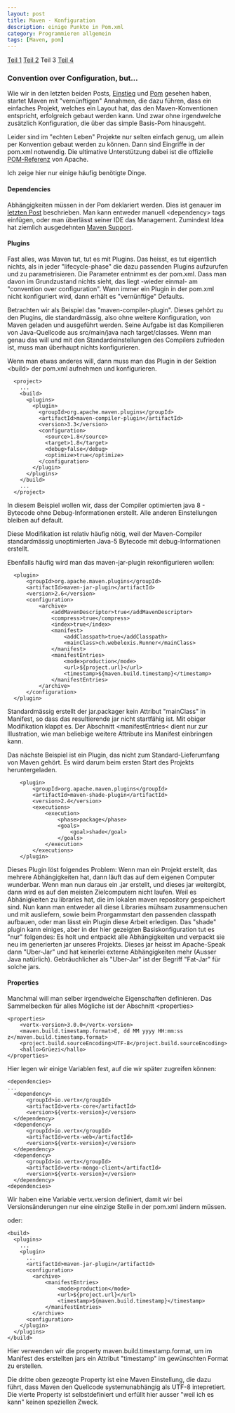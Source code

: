 ```yaml
---
layout: post
title: Maven - Konfiguration
description: einige Punkte in Pom.xml
category: Programmieren allgemein
tags: [Maven, pom]
---
```


[Teil 1](/2015/07/Maven) [Teil 2](/2015/07/pom) Teil 3 [Teil 4](/2015/07/maven-plugin)


### Convention over Configuration, but...

Wie wir in den letzten beiden Posts, [Einstieg](/2015/07/Maven) und [Pom](/2015/07/pom) gesehen haben, startet Maven
 mit "vernünftigen" Annahmen, die dazu führen, dass ein einfaches Projekt, welches ein Layout hat, das den Maven-Konventionen
 entspricht, erfolgreich gebaut werden kann. Und zwar ohne irgendwelche zusätzlich Konfiguration, die über das simple
 Basis-Pom hinausgeht.

Leider sind im "echten Leben" Projekte nur selten einfach genug, um allein per Konvention gebaut werden zu können.
Dann sind Eingriffe in der pom.xml notwendig. Die ultimative Unterstützung dabei ist die offizielle 
[POM-Referenz](https://maven.apache.org/pom.html) von Apache.

Ich zeige hier nur einige häufig benötigte Dinge.

#### Dependencies

Abhängigkeiten müssen in der Pom deklariert werden. Dies ist genauer im [letzten Post](/2015/07/pom) beschrieben. Man kann
entweder manuell &lt;dependency&gt; tags einfügen, oder man überlässt seiner IDE das Management. Zumindest Idea hat ziemlich
ausgedehnten [Maven Support](https://www.jetbrains.com/idea/help/resolving-references-with-maven.html).

#### Plugins

Fast alles, was Maven tut, tut es mit Plugins. Das heisst, es tut eigentlich nichts, als in jeder "lifecycle-phase" 
die dazu passenden Plugins aufzurufen und zu parametrisieren. Die Parameter entnimmt es der pom.xml. Dass man davon
im Grundzustand nichts sieht, das liegt -wieder einmal- am "convention over configuration". Wann immer ein Plugin 
in der pom.xml nicht konfiguriert wird, dann erhält es "vernünftige" Defaults.

Betrachten wir als Beispiel das "maven-compiler-plugin". Dieses gehört zu den Plugins, die standardmässig, also ohne
weitere Konfiguration, von Maven geladen und ausgeführt werden. Seine Aufgabe ist das Kompilieren von Java-Quellcode
aus src/main/java nach target/classes. Wenn man genau das will und mit den Standardeinstellungen des Compilers zufrieden
ist, muss man überhaupt nichts konfigurieren.

Wenn man etwas anderes will, dann muss man das Plugin in der Sektion &lt;build&gt; der pom.xml aufnehmen und konfigurieren.

      <project>
        ...
        <build>
          <plugins>
            <plugin>
              <groupId>org.apache.maven.plugins</groupId>
              <artifactId>maven-compiler-plugin</artifactId>
              <version>3.3</version>
              <configuration>
                <source>1.8</source>
                <target>1.8</target>
                <debug>false</debug>
                <optimize>true</optimize>
              </configuration>
            </plugin>
          </plugins>
        </build>
        ...
      </project>

In diesem Beispiel wollen wir, dass der Compiler optimierten java 8 - Bytecode 
ohne Debug-Informationen erstellt. Alle anderen Einstellungen bleiben auf default.

Diese Modifikation ist relativ häufig nötig, weil der Maven-Compiler standardmässig unoptimierten Java-5 Bytecode
mit debug-Informationen erstellt.

Ebenfalls häufig wird man das maven-jar-plugin rekonfigurieren wollen:

      <plugin>
          <groupId>org.apache.maven.plugins</groupId>
          <artifactId>maven-jar-plugin</artifactId>
          <version>2.6</version>
          <configuration>
              <archive>
                  <addMavenDescriptor>true</addMavenDescriptor>
                  <compress>true</compress>
                  <index>true</index>
                  <manifest>
                      <addClasspath>true</addClasspath>
                      <mainClass>ch.webelexis.Runner</mainClass>
                  </manifest>
                  <manifestEntries>
                      <mode>production</mode>
                      <url>${project.url}</url>
                      <timestamp>${maven.build.timestamp}</timestamp>
                  </manifestEntries>
              </archive>
          </configuration>
      </plugin>
      
Standardmässig erstellt der jar.packager kein Attribut "mainClass" in Manifest, so dass das resultierende jar
nicht startfähig ist. Mit obiger Modifikation klappt es. Der Abschnitt &lt;manifestEntries&lt; dient nur zur
Illustration, wie man beliebige weitere Attribute ins Manifest einbringen kann.

Das nächste Beispiel ist ein Plugin, das nicht zum Standard-Lieferumfang von Maven gehört. Es wird darum beim ersten
Start des Projekts heruntergeladen.

        <plugin>
            <groupId>org.apache.maven.plugins</groupId>
            <artifactId>maven-shade-plugin</artifactId>
            <version>2.4</version>
            <executions>
                <execution>
                    <phase>package</phase>
                    <goals>
                        <goal>shade</goal>
                    </goals>
                </execution>
            </executions>
        </plugin>


Dieses Plugin löst folgendes Problem: Wenn man ein Projekt erstellt, das mehrere Abhängigkeiten hat, dann läuft das auf dem eigenen
Computer wunderbar. Wenn man nun daraus ein .jar erstellt, und dieses jar weitergibt, dann wird es auf den meisten Zielcomputern
nicht laufen. Weil es Abhänigkeiten zu libraries hat, die im lokalen maven repository gespeichert sind. Nun kann man entweder
all diese Libraries mühsam zusammensuchen und mit ausliefern, sowie beim Prorgammstart den passenden classpath aufbauen, oder
man lässt ein Plugin diese Arbeit erledigen.
Das "shade" plugin kann einiges, aber in der hier gezeigten Basiskonfiguration tut es "nur" folgendes:
Es holt und entpackt alle Abhängigkeiten und verpackt sie neu im generierten jar unseres Projekts. Dieses jar heisst im
Apache-Speak dann "Uber-Jar" und hat keinerlei externe Abhängigkeiten mehr (Ausser Java natürlich). Gebräuchlicher
als "Uber-Jar" ist der Begriff "Fat-Jar" für solche jars.

#### Properties

Manchmal will man selber irgendwelche Eigenschaften definieren. Das Sammelbecken für alles Mögliche ist der Abschnitt
&lt;properties&gt;

    <properties>
        <vertx-version>3.0.0</vertx-version>
        <maven.build.timestamp.format>E, dd MM yyyy HH:mm:ss z</maven.build.timestamp.format>
        <project.build.sourceEncoding>UTF-8</project.build.sourceEncoding>
        <hallo>Grüezi</hallo>
    </properties>

Hier legen wir einige Variablen fest, auf die wir später zugreifen können:

    <dependencies>
    ...
      <dependency>
          <groupId>io.vertx</groupId>
          <artifactId>vertx-core</artifactId>
          <version>${vertx-version}</version>
      </dependency>
      <dependency>
          <groupId>io.vertx</groupId>
          <artifactId>vertx-web</artifactId>
          <version>${vertx-version}</version>
      </dependency>
      <dependency>
          <groupId>io.vertx</groupId>
          <artifactId>vertx-mongo-client</artifactId>
          <version>${vertx-version}</version>
      </dependency>
    <dependencies>
    
Wir haben eine Variable vertx.version definiert, damit wir bei Versionsänderungen nur eine einzige Stelle in der pom.xml 
ändern müssen.

oder:

    <build>
      <plugins>
        ...
        <plugin>
          ...
          <artifactId>maven-jar-plugin</artifactId>
          <configuration>
            <archive>
                <manifestEntries>
                    <mode>production</mode>
                    <url>${project.url}</url>
                    <timestamp>${maven.build.timestamp}</timestamp>
                </manifestEntries>
            </archive>
          <configuration>
        </plugin>
      </plugins>
    </build>

Hier verwenden wir die property maven.build.timestamp.format, um im Manifest des erstellten jars ein
Attribut "timestamp" im gewünschten Format zu erstellen.

Die dritte oben gezeogte Property ist eine Maven Einstellung, die dazu führt, dass Maven den Quellcode systemunabhängig 
als UTF-8 intepretiert.
Die vierte Property ist selbstdefiniert und erfüllt hier ausser "weil ich es kann" keinen speziellen Zweck.